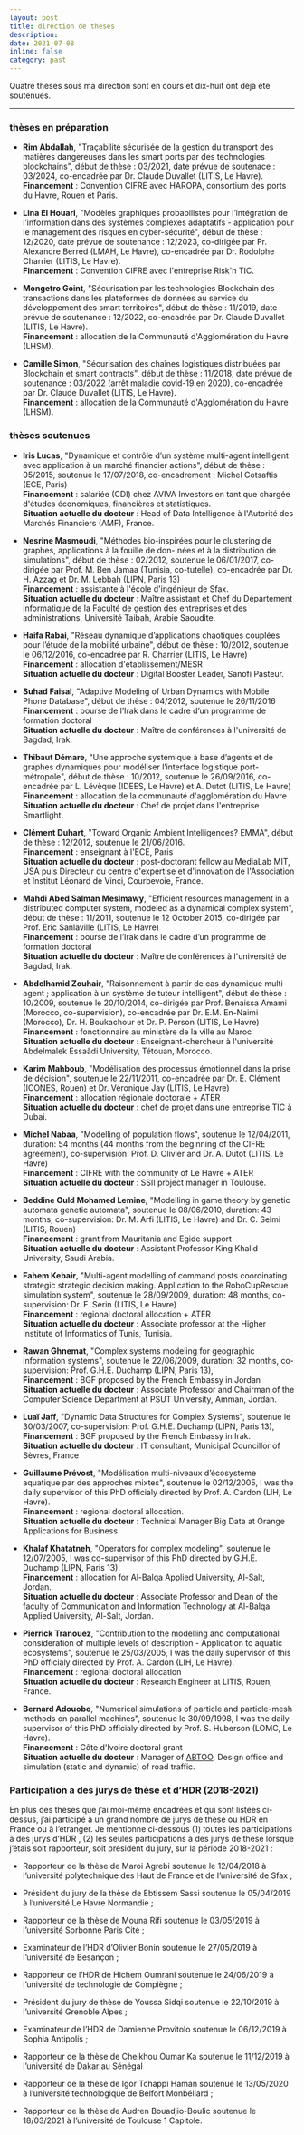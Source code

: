 ```yaml
---
layout: post
title: direction de thèses
description: 
date: 2021-07-08
inline: false
category: past
---
```


Quatre thèses sous ma direction sont en cours et dix-huit ont déjà été soutenues.

***

### thèses en préparation

* **Rim Abdallah**, "Traçabilité sécurisée de la gestion du transport des matières dangereuses dans les smart ports par des technologies blockchains", début de thèse : 03/2021, date prévue de soutenace : 03/2024, co-encadrée par Dr. Claude Duvallet (LITIS, Le Havre).  
**Financement** : Convention CIFRE avec HAROPA, consortium des ports du Havre, Rouen et Paris.

* **Lina El Houari**, "Modèles graphiques probabilistes pour l’intégration de l’information dans des systèmes complexes adaptatifs - application pour le management des risques en cyber-sécurité", début de thèse : 12/2020, date prévue de soutenance : 12/2023, co-dirigée par Pr. Alexandre Berred (LMAH, Le Havre), co-encadrée par Dr. Rodolphe Charrier (LITIS, Le Havre).  
**Financement** : Convention CIFRE avec l'entreprise Risk'n TIC.

* **Mongetro Goint**, "Sécurisation par les technologies Blockchain des transactions dans les plateformes de données au service du développement des smart territoires", début de thèse : 11/2019, date prévue de soutenance : 12/2022, co-encadrée par Dr. Claude Duvallet (LITIS, Le Havre).  
**Financement** : allocation de la Communauté d'Agglomération du Havre (LHSM).

* **Camille Simon**, "Sécurisation des chaînes logistiques distribuées par Blockchain et smart contracts", début de thèse : 11/2018, date prévue de soutenance : 03/2022 (arrêt maladie covid-19 en 2020), co-encadrée par Dr. Claude Duvallet (LITIS, Le Havre).  
**Financement** : allocation de la Communauté d'Agglomération du Havre (LHSM).

### thèses soutenues

* **Iris Lucas**, "Dynamique et contrôle d’un système multi-agent intelligent avec application à un marché financier actions", début de thèse : 05/2015, soutenue le 17/07/2018, co-encadrement : Michel Cotsaftis (ECE, Paris)  
**Financement** : salariée (CDI) chez AVIVA Investors en tant que chargée d'études économiques, financières et statistiques.  
**Situation actuelle du docteur** : Head of Data Intelligence à l'Autorité des Marchés Financiers (AMF), France.

* **Nesrine Masmoudi**, "Méthodes bio-inspirées pour le clustering de graphes, applications à la fouille de don- nées et à la distribution de simulations", début de thèse : 02/2012, soutenue le 06/01/2017, co-dirigée par Prof. M. Ben Jamaa (Tunisia, co-tutelle), co-encadrée par Dr. H. Azzag et Dr. M. Lebbah (LIPN, Paris 13)  
**Financement** : assistante à l'école d'ingénieur de Sfax.  
**Situation actuelle du docteur** : Maître assistant et Chef du Département informatique de la Faculté de gestion des entreprises et des administrations, Université Taibah, Arabie Saoudite.

* **Haifa Rabai**, "Réseau dynamique d’applications chaotiques couplées pour l’étude de la mobilité urbaine", début de thèse : 10/2012, soutenue le 06/12/2016, co-encadrée par R. Charrier (LITIS, Le Havre)  
**Financement** : allocation d'établissement/MESR  
**Situation actuelle du docteur** : Digital Booster Leader, Sanofi Pasteur.

* **Suhad Faisal**, "Adaptive Modeling of Urban Dynamics with Mobile Phone Database", début de thèse : 04/2012, soutenue le 26/11/2016  
**Financement** : bourse de l’Irak dans le cadre d’un programme de formation doctoral  
**Situation actuelle du docteur** : Maître de conférences à l'université de Bagdad, Irak.

* **Thibaut Démare**, "Une approche systémique à base d’agents et de graphes dynamiques pour modéliser l’interface logistique port-métropole", début de thèse : 10/2012, soutenue le 26/09/2016, co-encadrée par L. Lévèque (IDEES, Le Havre) et A. Dutot (LITIS, Le Havre)  
**Financement** : allocation de la communauté d'agglomération du Havre  
**Situation actuelle du docteur** : Chef de projet dans l'entreprise Smartlight.

* **Clément Duhart**, "Toward Organic Ambient Intelligences? EMMA", début de thèse : 12/2012, soutenue le 21/06/2016.  
**Financement** : enseignant à l'ECE, Paris  
**Situation actuelle du docteur** : post-doctorant fellow au  MediaLab MIT, USA puis Directeur du centre d'expertise et d'innovation de l'Association et Institut Léonard de Vinci, Courbevoie, France.

* **Mahdi Abed Salman Meslmawy**, "Efficient resources management in a distributed computer system, modeled as a dynamical complex system", début de thèse : 11/2011, soutenue le 12 October 2015, co-dirigée par Prof. Eric Sanlaville (LITIS, Le Havre)  
**Financement** : bourse de l’Irak dans le cadre d’un programme de formation doctoral  
**Situation actuelle du docteur** : Maître de conférences à l'université de Bagdad, Irak.

* **Abdelhamid Zouhair**, "Raisonnement à partir de cas dynamique multi-agent ; application à un système de tuteur intelligent", début de thèse : 10/2009, soutenue le 20/10/2014, co-dirigée par Prof. Benaissa Amami (Morocco, co-supervision), co-encadrée par Dr. E.M. En-Naimi (Morocco), Dr. H. Boukachour et Dr. P. Person (LITIS, Le Havre)  
**Financement** : fonctionnaire au ministère de la ville au Maroc  
**Situation actuelle du docteur** : Enseignant-chercheur à l'université 
Abdelmalek Essaâdi University, Tétouan, Morocco.

* **Karim Mahboub**, "Modélisation des processus émotionnel dans la prise de décision", soutenue le 22/11/2011, co-encadrée par Dr. E. Clément (ICONES, Rouen) et Dr. Véronique Jay (LITIS, Le Havre)  
**Financement** : allocation régionale doctorale + ATER  
**Situation actuelle du docteur** : chef de projet dans une entreprise TIC à Dubai.

* **Michel Nabaa**, "Modelling of population flows", soutenue le 12/04/2011, duration: 54 months (44 months from the beginning of the CIFRE agreement), co-supervision: Prof. D. Olivier and Dr. A. Dutot (LITIS, Le Havre)  
**Financement** : CIFRE with the community of Le Havre + ATER  
**Situation actuelle du docteur** : SSII project manager in Toulouse.

* **Beddine Ould Mohamed Lemine**, "Modelling in game theory by genetic automata genetic automata", soutenue le 08/06/2010, duration: 43 months, co-supervision: Dr. M. Arfi (LITIS, Le Havre) and Dr. C. Selmi (LITIS, Rouen)  
**Financement** : grant from Mauritania and Egide support  
**Situation actuelle du docteur** : Assistant Professor King Khalid University, Saudi Arabia.

* **Fahem Kebair**, "Multi-agent modelling of command posts coordinating strategic strategic decision making. Application to the RoboCupRescue simulation system", soutenue le 28/09/2009, duration: 48 months, co-supervision: Dr. F. Serin (LITIS, Le Havre)  
**Financement** : regional doctoral allocation + ATER  
**Situation actuelle du docteur** : Associate professor at the Higher Institute of Informatics of Tunis, Tunisia.

* **Rawan Ghnemat**, "Complex systems modeling for geographic information systems", soutenue le 22/06/2009, duration: 32 months, co-supervision: Prof. G.H.E. Duchamp (LIPN, Paris 13),  
**Financement** : BGF proposed by the French Embassy in Jordan  
**Situation actuelle du docteur** : Associate Professor and Chairman of the Computer Science Department at PSUT University, Amman, Jordan.

* **Luaï Jaff**, "Dynamic Data Structures for Complex Systems", soutenue le 30/03/2007, co-supervision: Prof. G.H.E. Duchamp (LIPN, Paris 13),  
**Financement** : BGF proposed by the French Embassy in Irak.  
**Situation actuelle du docteur** : IT consultant, Municipal Councillor of Sèvres, France

* **Guillaume Prévost**, "Modélisation multi-niveaux d’écosystème aquatique par des approches mixtes", soutenue le 02/12/2005, I was the daily supervisor of this PhD officialy directed by Prof. A. Cardon (LIH, Le Havre).  
**Financement** : regional doctoral allocation.  
**Situation actuelle du docteur** : Technical Manager Big Data at Orange Applications for Business

* **Khalaf Khatatneh**, "Operators for complex modeling", soutenue le 12/07/2005, I was co-supervisor of this PhD directed by G.H.E. Duchamp (LIPN, Paris 13).  
**Financement** : allocation for Al-Balqa Applied University, Al-Salt, Jordan.  
**Situation actuelle du docteur** : Associate Professor and Dean of the faculty of Communication and Information Technology at Al-Balqa Applied University, Al-Salt, Jordan.

* **Pierrick Tranouez**, "Contribution to the modelling and computational consideration of multiple levels of description - Application to aquatic ecosystems", soutenue le 25/03/2005, I was the daily supervisor of this PhD officialy directed by Prof. A. Cardon (LIH, Le Havre).  
**Financement** : regional doctoral allocation  
**Situation actuelle du docteur** : Research Engineer at LITIS, Rouen, France.

* **Bernard Adouobo**, "Numerical simulations of particle and particle-mesh methods on parallel machines", soutenue le 30/09/1998, I was the daily supervisor of this PhD officialy directed by Prof. S. Huberson (LOMC, Le Havre).  
**Financement** : Côte d'Ivoire doctoral grant  
**Situation actuelle du docteur** : Manager of [ABTOO](http://www.abtoo.com), Design office and simulation (static and dynamic) of road traffic.

### Participation a des jurys de thèse et d’HDR (2018-2021)

En plus des thèses que j’ai moi-même encadrées et qui sont listées ci-dessus, j’ai participé à un grand nombre de jurys de thèse ou HDR en France ou à l’étranger. Je mentionne ci-dessous (1) toutes les
participations à des jurys d’HDR , (2) les seules participations à des jurys de thèse lorsque j’étais soit rapporteur, soit président du jury, sur la période 2018-2021 :

* Rapporteur de la thèse de Maroi Agrebi soutenue le 12/04/2018 à l’université polytechnique des Haut de France et de l’université de Sfax ;

* Président du jury de la thèse de Ebtissem Sassi soutenue le 05/04/2019 à l’université Le Havre Normandie ;

* Rapporteur de la thèse de Mouna Rifi soutenue le 03/05/2019 à l’université Sorbonne Paris Cité ;

* Examinateur de l’HDR d’Olivier Bonin soutenue le 27/05/2019 à l’université de Besançon ;

* Rapporteur de l’HDR de Hichem Oumrani soutenue le 24/06/2019 à l’université de technologie de Compiègne ;

* Président du jury de thèse de Youssa Sidqi soutenue le 22/10/2019 à l’université Grenoble Alpes ;

* Examinateur de l’HDR de Damienne Provitolo soutenue le 06/12/2019 à Sophia Antipolis ;

* Rapporteur de la thèse de Cheikhou Oumar Ka soutenue le 11/12/2019 à l’université de Dakar au Sénégal

* Rapporteur de la thèse de Igor Tchappi Haman soutenue le 13/05/2020 à l’université technologique de Belfort Monbéliard ;

* Rapporteur de la thèse de Audren Bouadjio-Boulic soutenue le 18/03/2021 à l’université de Toulouse 1 Capitole.





